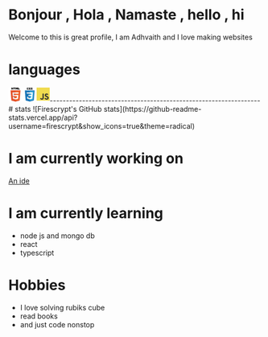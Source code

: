 # Bonjour , Hola , Namaste , hello , hi
Welcome to this is great profile, I am Adhvaith and I love making websites


# languages
<img align="left" alt="HTML5" width="28px" src="https://raw.githubusercontent.com/github/explore/80688e429a7d4ef2fca1e82350fe8e3517d3494d/topics/html/html.png" />
<img align="left" alt="CSS3" width="28px" src="https://raw.githubusercontent.com/github/explore/80688e429a7d4ef2fca1e82350fe8e3517d3494d/topics/css/css.png" />
<img align="left" alt="JavaScript" width="26px" src="https://raw.githubusercontent.com/github/explore/80688e429a7d4ef2fca1e82350fe8e3517d3494d/topics/javascript/javascript.png" />
<br>
-----------------------------------------------------------------
# stats
![Firescrypt's GitHub stats](https://github-readme-stats.vercel.app/api?username=firescrypt&show_icons=true&theme=radical)


# I am currently working on
<a href="https://github.com/firescrypt/ide">An ide</a>

# I am currently learning
- node js and mongo db
- react
- typescript

# Hobbies
- I love solving rubiks cube 
- read books
- and just code nonstop
